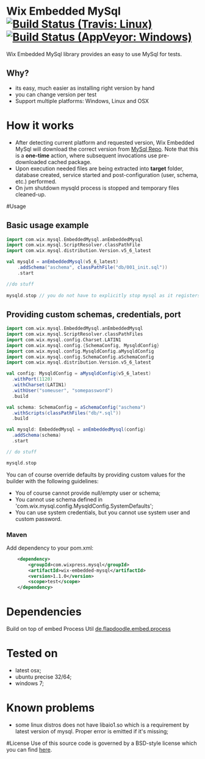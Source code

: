 # Wix Embedded MySql [![Build Status (Travis: Linux)](https://img.shields.io/travis/wix/wix-embedded-mysql.svg?label=linux%20build)](https://travis-ci.org/wix/wix-embedded-mysql) [![Build Status (AppVeyor: Windows)](https://img.shields.io/appveyor/ci/viliusl/wix-embedded-mysql-ppwc6.svg?label=windows%20build)](https://ci.appveyor.com/project/viliusl/wix-embedded-mysql-ppwc6)

Wix Embedded MySql library provides an easy to use MySql for tests.

## Why?

- its easy, much easier as installing right version by hand
- you can change version per test
- Support multiple platforms: Windows, Linux and OSX


# How it works

 - After detecting current platform and requested version, Wix Embedded MySql will download the correct version from [MySql Repo](http://dev.mysql.com/get/Downloads/). Note that this is a **one-time** action, where subsequent invocations use pre-downloaded cached package.
 - Upon execution needed files are being extracted into **target** folder, database created, service started and post-configuration (user, schema, etc.) performed.
 - On jvm shutdown mysqld process is stopped and temporary files cleaned-up.

#Usage

## Basic usage example

```scala
import com.wix.mysql.EmbeddedMysql.anEmbeddedMysql
import com.wix.mysql.ScriptResolver.classPathFile
import com.wix.mysql.distribution.Version.v5_6_latest

val mysqld = anEmbeddedMysql(v5_6_latest)
    .addSchema("aschema", classPathFile("db/001_init.sql"))
    .start

//do stuff
      
mysqld.stop // you do not have to explicitly stop mysql as it registers to a shutdown hook for that. 
```

## Providing custom schemas, credentials, port

```scala
import com.wix.mysql.EmbeddedMysql.anEmbeddedMysql
import com.wix.mysql.ScriptResolver.classPathFiles
import com.wix.mysql.config.Charset.LATIN1
import com.wix.mysql.config.{SchemaConfig, MysqldConfig}
import com.wix.mysql.config.MysqldConfig.aMysqldConfig
import com.wix.mysql.config.SchemaConfig.aSchemaConfig
import com.wix.mysql.distribution.Version.v5_6_latest

val config: MysqldConfig = aMysqldConfig(v5_6_latest)
  .withPort(1120)
  .withCharset(LATIN1)
  .withUser("someuser", "somepassword")
  .build

val schema: SchemaConfig = aSchemaConfig("aschema")
  .withScripts(classPathFiles("db/*.sql"))
  .build

val mysqld: EmbeddedMysql = anEmbeddedMysql(config)
  .addSchema(schema)
  .start

// do stuff

mysqld.stop

```

You can of course override defaults by providing custom values for the builder with the following guidelines:
 - You of course cannot provide null/empty user or schema;
 - You cannot use schema defined in 'com.wix.mysql.config.MysqldConfig.SystemDefaults';
 - You can use system credentials, but you cannot use system user and custom password.

### Maven

Add dependency to your pom.xml:

```xml
    <dependency>
        <groupId>com.wixpress.mysql</groupId>
        <artifactId>wix-embedded-mysql</artifactId>
        <version>1.1.0</version>
        <scope>test</scope>
    </dependency>        
```


# Dependencies
Build on top of embed Process Util [de.flapdoodle.embed.process](https://github.com/flapdoodle-oss/de.flapdoodle.embed.process)

# Tested on
 - latest osx;
 - ubuntu precise 32/64;
 - windows 7;

# Known problems
 - some linux distros does not have libaio1.so which is a requirement by latest version of mysql. Proper error is emitted if it's missing;

#License
Use of this source code is governed by a BSD-style license which you can find [here](/LICENSE.md).